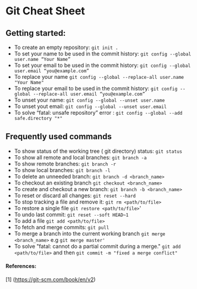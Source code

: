 # Git Cheat Sheet

## Getting started:
- To create an empty repository: ` git init . `
- To set your name to be used in the commit history: `git config --global user.name “Your Name”`
- To set your email to be used in the commit history: `git config --global user.email “you@example.com”`
- To replace your name `git config --global --replace-all user.name "Your Name"`
- To replace your email to be used in the commit history: `git config --global --replace-all user.email “you@example.com”`
- To unset your name: `git config --global --unset user.name`
- To unset yout email: `git config --global --unset user.email`
- To solve “fatal: unsafe repository” error : `git config --global --add safe.directory "*"`

## Frequently used commands 

- To show status of the working tree ( git directory) status: `git status`
- To show all remote and local branches: `git branch -a`
- To show remote branches:  `git branch -r`
- To show local branches: `git branch -l`
- To delete an unneeded branch: `git branch -d <branch_name>`
- To checkout an existing branch `git checkout <branch_name>`
- To create and checkout a new branch: `git branch -b <branch_name>`
- To reset or discard all changes: `git reset --hard`
- To stop tracking a file and remove it: `git rm <path/to/file>`
- To restore a single file `git restore <path/to/file>`'
- To undo last commit: `git reset --soft HEAD~1`
- To add a file `git add <path/to/file>` 
- To fetch and merge commits: `git pull`
- To merge a branch into the current working branch `git merge <branch_name>` e.g `git merge master'`
- To solve "fatal: cannot do a partial commit during a merge." `git add <path/to/file>` and then `git commit -m "fixed a merge conflict"`
#### References:
[1] (https://git-scm.com/book/en/v2)
